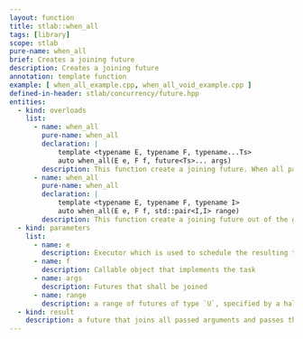 ```yaml
---
layout: function
title: stlab::when_all
tags: [library]
scope: stlab
pure-name: when_all
brief: Creates a joining future
description: Creates a joining future
annotation: template function
example: [ when_all_example.cpp, when_all_void_example.cpp ]
defined-in-header: stlab/concurrency/future.hpp
entities:
  - kind: overloads
    list:
      - name: when_all
        pure-name: when_all
        declaration: |
            template <typename E, typename F, typename...Ts>
            auto when_all(E e, F f, future<Ts>... args)
        description: This function create a joining future. When all passed `args` futures are fulfilled, then the continuation tasks defined with `f` is scheduled on the executor `e`.
      - name: when_all
        pure-name: when_all
        declaration: |
            template <typename E, typename F, typename I>
            auto when_all(E e, F f, std::pair<I,I> range)
        description: This function create a joining future out of the given range. In case that it is a range of futures of move-only types, the futures are moved internally out of the range into the function.
  - kind: parameters
    list:
      - name: e
        description: Executor which is used to schedule the resulting task
      - name: f
        description: Callable object that implements the task
      - name: args
        description: Futures that shall be joined
      - name: range
        description: a range of futures of type `U`, specified by a half open range. All futures must succeed, before the continuation is triggered. It takes a `vector<U>` filled with all results as result.
  - kind: result
    description: a future that joins all passed arguments and passes them to the associated function object
---
```

